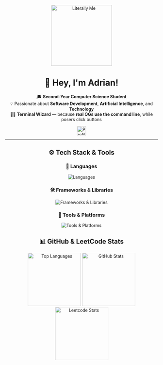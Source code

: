<div align="center">
  <img src="https://media.tenor.com/e80yWgXySiUAAAAe/dr-house-housecat.png" alt="Literally Me" height="200" />

  <h1>👋 Hey, I'm <strong>Adrian</strong>!</h1>
  
  🎓 <strong>Second-Year Computer Science Student</strong>  
  💡 Passionate about <strong>Software Development</strong>, <strong>Artificial Intelligence</strong>, and <strong>Technology</strong>  
  🧙‍♂️ <strong>Terminal Wizard</strong> — because **real OGs use the command line**, while posers click buttons  

  <img src="https://komarev.com/ghpvc/?username=AdrianMosnegutu&style=for-the-badge&color=blue&abbreviated=true" alt="Profile views" height="30"/>
</div>

---

<div align="center">
  <h2>⚙️ Tech Stack & Tools</h2>

  <h3>📌 Languages</h3>
  <img src="https://skillicons.dev/icons?i=python,java,lua,c,cpp,cs,html,css,js,ts" alt="Languages" />
  
  <h3>🛠️ Frameworks & Libraries</h3>
  <img src="https://skillicons.dev/icons?i=react,next,dotnet,nodejs,qt" alt="Frameworks & Libraries" />
  
  <h3>🔧 Tools & Platforms</h3>
  <img src="https://skillicons.dev/icons?i=neovim,linux,docker,postgres,git,github,visualstudio,vscode,postman,figma" alt="Tools & Platforms" />

  <h2>📊 GitHub & LeetCode Stats</h2>
  <div>
    <img src="https://github-readme-stats.vercel.app/api/top-langs/?username=AdrianMosnegutu&layout=compact&theme=catppuccin_mocha&hide_border=true" alt="Top Languages" height="175" />
    <img src="https://github-readme-stats.vercel.app/api?username=AdrianMosnegutu&show_icons=true&theme=catppuccin_mocha&hide_border=true" alt="GitHub Stats" height="175" />
    <img src="https://leetcard.jacoblin.cool/AdrianMosnegutu?border=0&radius=5&theme=catppuccinMocha" alt="Leetcode Stats" height="175" />
  </div>
</div>

